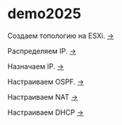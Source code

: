 # demo2025

Создаем топологию на ESXi. [->](./create_topology/README.md)

Распределяем IP. [->](./create_ipam/README.md)

Назначаем IP. [->](./assign_ip/README.md)

Настраиваем OSPF. [->](./ospf_conf/README.md)

Настраиваем NAT [->](./nat/README.md)

Настраиваем DHCP [->](./dhcp/README.md)